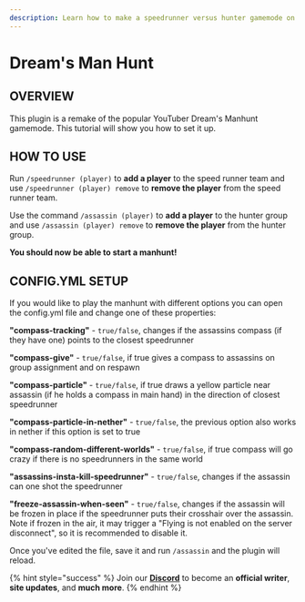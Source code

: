 ```yaml
---
description: Learn how to make a speedrunner versus hunter gamemode on minehut.
---
```


# Dream's Man Hunt

## OVERVIEW

This plugin is a remake of the popular YouTuber Dream's Manhunt gamemode. This tutorial will show you how to set it up.

## HOW TO USE

Run `/speedrunner (player)` to **add a player** to the speed runner team and use `/speedrunner (player) remove` to **remove the player** from the speed runner team.

Use the command `/assassin (player)` to **add a player** to the hunter group and use `/assassin (player) remove` to **remove the player** from the hunter group.

**You should now be able to start a manhunt!**

## CONFIG.YML SETUP

If you would like to play the manhunt with different options you can open the config.yml file and change one of these properties:

**"compass-tracking"** - `true/false`, changes if the assassins compass (if they have one) points to the closest speedrunner

**"compass-give"** - `true/false`, if true gives a compass to assassins on group assignment and on respawn

**"compass-particle"** - `true/false`, if true draws a yellow particle near assassin (if he holds a compass in main hand) in the direction of closest speedrunner

**"compass-particle-in-nether"** - `true/false`, the previous option also works in nether if this option is set to true

**"compass-random-different-worlds"** - `true/false`, if true compass will go crazy if there is no speedrunners in the same world

**"assassins-insta-kill-speedrunner"** - `true/false`, changes if the assassin can one shot the speedrunner

**"freeze-assassin-when-seen"** - `true/false`, changes if the assassin will be frozen in place if the speedrunner puts their crosshair over the assassin. Note if frozen in the air, it may trigger a "Flying is not enabled on the server disconnect", so it is recommended to disable it.


Once you've edited the file, save it and run `/assassin` and the plugin will reload.


{% hint style="success" %}
Join our **[Discord](https://discord.gg/TYhH5bK)** to become an **official writer**, **site updates**, and **much more**.
{% endhint %}
